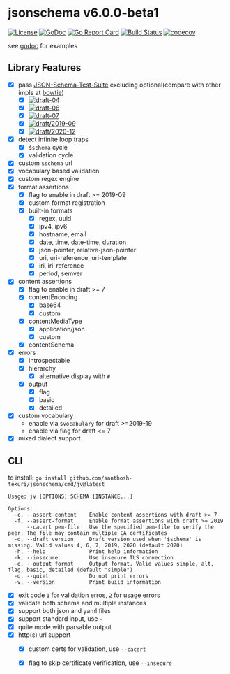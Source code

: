 # jsonschema v6.0.0-beta1

[![License](https://img.shields.io/badge/License-Apache%202.0-blue.svg)](https://opensource.org/licenses/Apache-2.0)
[![GoDoc](https://godoc.org/github.com/santhosh-tekuri/jsonschema?status.svg)](https://pkg.go.dev/github.com/santhosh-tekuri/jsonschema/v6)
[![Go Report Card](https://goreportcard.com/badge/github.com/santhosh-tekuri/jsonschema/v6)](https://goreportcard.com/report/github.com/santhosh-tekuri/jsonschema/v6)
[![Build Status](https://github.com/santhosh-tekuri/jsonschema/actions/workflows/go.yaml/badge.svg?branch=boon)](https://github.com/santhosh-tekuri/jsonschema/actions/workflows/go.yaml)
[![codecov](https://codecov.io/gh/santhosh-tekuri/jsonschema/branch/boon/graph/badge.svg?token=JMVj1pFT2l)](https://codecov.io/gh/santhosh-tekuri/jsonschema/tree/boon)

see [godoc](https://pkg.go.dev/github.com/santhosh-tekuri/jsonschema/v6) for examples

## Library Features

- [x] pass [JSON-Schema-Test-Suite](https://github.com/json-schema-org/JSON-Schema-Test-Suite) excluding optional(compare with other impls at [bowtie](https://bowtie-json-schema.github.io/bowtie/#))
  - [x] [![draft-04](https://img.shields.io/endpoint?url=https://bowtie.report/badges/go-jsonschema/compliance/draft4.json)](https://bowtie.report/#/dialects/draft4)
  - [x] [![draft-06](https://img.shields.io/endpoint?url=https://bowtie.report/badges/go-jsonschema/compliance/draft6.json)](https://bowtie.report/#/dialects/draft6)
  - [x] [![draft-07](https://img.shields.io/endpoint?url=https://bowtie.report/badges/go-jsonschema/compliance/draft7.json)](https://bowtie.report/#/dialects/draft7)
  - [x] [![draft/2019-09](https://img.shields.io/endpoint?url=https://bowtie.report/badges/go-jsonschema/compliance/draft2019-09.json)](https://bowtie.report/#/dialects/draft2019-09)
  - [x] [![draft/2020-12](https://img.shields.io/endpoint?url=https://bowtie.report/badges/go-jsonschema/compliance/draft2020-12.json)](https://bowtie.report/#/dialects/draft2020-12)
- [x] detect infinite loop traps
  - [x] `$schema` cycle
  - [x] validation cycle
- [x] custom `$schema` url
- [x] vocabulary based validation
- [x] custom regex engine
- [x] format assertions
  - [x] flag to enable in draft >= 2019-09
  - [x] custom format registration
  - [x] built-in formats
    - [x] regex, uuid
    - [x] ipv4, ipv6
    - [x] hostname, email
    - [x] date, time, date-time, duration
    - [x] json-pointer, relative-json-pointer
    - [x] uri, uri-reference, uri-template
    - [x] iri, iri-reference
    - [x] period, semver
- [x] content assertions
  - [x] flag to enable in draft >= 7
  - [x] contentEncoding
    - [x] base64
    - [x] custom
  - [x] contentMediaType
    - [x] application/json
    - [x] custom
  - [x] contentSchema
- [x] errors
  - [x] introspectable
  - [x] hierarchy
    - [x] alternative display with `#`
  - [x] output
    - [x] flag
    - [x] basic
    - [x] detailed
- [x] custom vocabulary
    - enable via `$vocabulary` for draft >=2019-19
    - enable via flag for draft <= 7
- [x] mixed dialect support

## CLI

to install: `go install github.com/santhosh-tekuri/jsonschema/cmd/jv@latest`

```
Usage: jv [OPTIONS] SCHEMA [INSTANCE...]

Options:
  -c, --assert-content    Enable content assertions with draft >= 7
  -f, --assert-format     Enable format assertions with draft >= 2019
      --cacert pem-file   Use the specified pem-file to verify the peer. The file may contain multiple CA certificates
  -d, --draft version     Draft version used when '$schema' is missing. Valid values 4, 6, 7, 2019, 2020 (default 2020)
  -h, --help              Print help information
  -k, --insecure          Use insecure TLS connection
  -o, --output format     Output format. Valid values simple, alt, flag, basic, detailed (default "simple")
  -q, --quiet             Do not print errors
  -v, --version           Print build information
```

- [x] exit code `1` for validation erros, `2` for usage errors
- [x] validate both schema and multiple instances
- [x] support both json and yaml files
- [x] support standard input, use `-`
- [x] quite mode with parsable output
- [x] http(s) url support
  - [x] custom certs for validation, use `--cacert`
  - [x] flag to skip certificate verification, use `--insecure`

